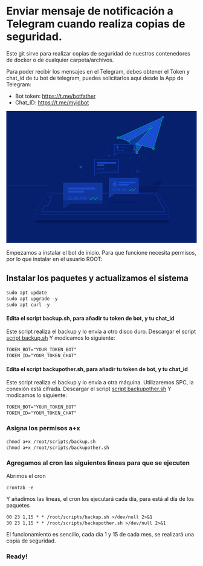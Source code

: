 # Enviar mensaje de notificación a Telegram cuando realiza copias de seguridad.

Este git sirve para realizar copias de seguridad de nuestros contenedores de docker o de cualquier carpeta/archivos.

Para poder recibir los mensajes en el Telegram, debes obtener el Token y chat_id de tu bot de telegram, puedes solicitarlos aquí desde la App de Telegram:
- Bot token: https://t.me/botfather
- Chat_ID: https://t.me/myidbot

![alt text](https://github.com/JuanRodenas/Backup/blob/main/hellotelegram.png)

Empezamos a instalar el bot de inicio. Para que funcione necesita permisos, por lo que instalar en el usuario ROOT:
## Instalar los paquetes y actualizamos el sistema
~~~
sudo apt update
sudo apt upgrade -y
sudo apt curl -y
~~~

#### Edita el script backup.sh, para añadir tu token de bot, y tu chat_id
Este script realiza el backup y lo envía a otro disco duro.
Descargar el script [script backup.sh](https://github.com/JuanRodenas/Backup/blob/main/backup.sh)
Y modicamos lo siguiente:
~~~
TOKEN_BOT="YOUR_TOKEN_BOT"
TOKEN_ID="YOUR_TOKEN_CHAT"
~~~

#### Edita el script backupother.sh, para añadir tu token de bot, y tu chat_id
Este script realiza el backup y lo envía a otra máquina. Utilizaremos SPC, la conexión está cifrada.
Descargar el script [script backupother.sh](https://github.com/JuanRodenas/AutoUpdate/blob/main/autoupdate.sh)
Y modicamos lo siguiente:
~~~
TOKEN_BOT="YOUR_TOKEN_BOT"
TOKEN_ID="YOUR_TOKEN_CHAT"
~~~

### Asigna los permisos a+x
~~~
chmod a+x /root/scripts/backup.sh
chmod a+x /root/scripts/backupother.sh
~~~

### Agregamos al cron las siguientes lineas para que se ejecuten
Abrimos el cron
~~~
crontab -e
~~~
Y añadimos las líneas, el cron los ejecutará cada día, para está al día de los paquetes
~~~
00 23 1,15 * * /root/scripts/backup.sh >/dev/null 2>&1
30 23 1,15 * * /root/scripts/backupother.sh >/dev/null 2>&1
~~~

El funcionamiento es sencillo, cada día 1 y 15 de cada mes, se realizará una copia de seguridad.
### Ready!
